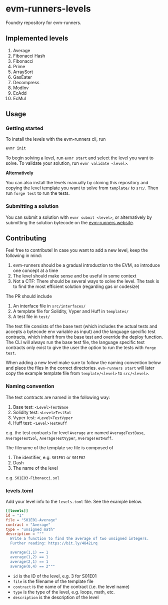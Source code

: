 # evm-runners-levels

Foundry repository for evm-runners.

## Implemented levels

1. Average
2. Fibonacci Hash
3. Fibonacci
4. Prime
5. ArraySort
6. GasEater
7. Decompress
8. ModInv
9. EcAdd
10. EcMul

## Usage

### Getting started

To install the levels with the evm-runners cli, run

```bash
evmr init
```

To begin solving a level, run `evmr start` and select the level you want to solve. To validate your solution, run `evmr validate <level>`.

**Alternatively**

You can also install the levels manually by cloning this repository and copying the level template you want to solve from `template/` to `src/`. Then run `forge test` to run the tests.

### Submitting a solution

You can submit a solution with `evmr submit <level>`, or alternatively by submitting the solution bytecode on the [evm-runners website](https://evmr.sh/submit).

## Contributing

Feel free to contribute! In case you want to add a new level, keep the following in mind:

1. evm-runners should be a gradual introduction to the EVM, so introduce one concept at a time
2. The level should make sense and be useful in some context
3. Not a CTF: There should be several ways to solve the level. The task is to find the most efficient solution (regarding gas or codesize)

The PR should include

1. An interface file in `src/interfaces/`
2. A template file for Solidity, Vyper and Huff in `templates/`
3. A test file in `test/`

The test file consists of the base test (which includes the actual tests and accepts a bytecode env variable as input) and the language specific test contracts, which inherit from the base test and override the deploy function. The CLI will always run the base test file, the language specific test contracts only exist to give the user the option to run the tests with `forge test`.

When adding a new level make sure to follow the naming convention below and place the files in the correct directories. `evm-runners start` will later copy the example template file from `template/<level>` to `src/<level>`.

### Naming convention

The test contracts are named in the following way:

1. Base test: `<Level>TestBase`
2. Solidity test: `<Level>TestSol`
3. Vyper test: `<Level>TestVyper`
4. Huff test: `<Level>TestHuff`

e.g. the test contracts for level `Average` are named `AverageTestBase`, `AverageTestSol`, `AverageTestVyper`, `AverageTestHuff`.

The filename of the template src file is composed of

1. The identifier, e.g. `S01E01` or `S01E02`
2. Dash
3. The name of the level

e.g. `S01E03-Fibonacci.sol`

### levels.toml

Add your level info to the `levels.toml` file. See the example below.

```toml
[[levels]]
id = "1"
file = "S01E01-Average"
contract = "Average"
type = "unsigned math"
description = """
  Write a function to find the average of two unsigned integers.
  Further reading: https://bit.ly/4842Lrq

  average(1,1) == 1
  average(1,2) == 1
  average(2,1) == 1
  average(0,4) == 2"""
```

- `id` is the ID of the level, e.g. 3 for S01E01
- `file` is the filename of the template file
- `contract` is the name of the contract (i.e. the level name)
- `type` is the type of the level, e.g. loops, math, etc.
- `description` is the description of the level
